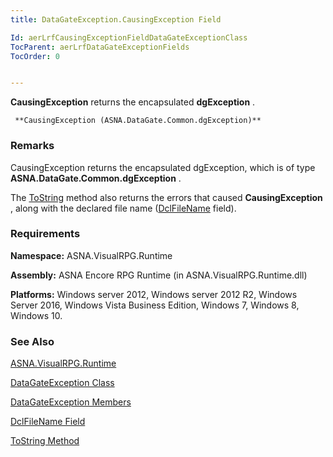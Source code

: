 ```yaml
---
title: DataGateException.CausingException Field

Id: aerLrfCausingExceptionFieldDataGateExceptionClass
TocParent: aerLrfDataGateExceptionFields
TocOrder: 0


---
```


**CausingException** returns the encapsulated **dgException** . 

```
 **CausingException (ASNA.DataGate.Common.dgException)** 
```

### Remarks
CausingException returns the encapsulated dgException, which is of type **ASNA.DataGate.Common.dgException** . 

The [ToString](ToString_Method_DGEClass.html) method also returns the errors that caused **CausingException** , along with the declared file name ([DclFileName](aerLrfDclFileNameFieldDataGateExceptionClass.html) field). 

### Requirements
**Namespace:** ASNA.VisualRPG.Runtime 

**Assembly:** ASNA Encore RPG Runtime (in ASNA.VisualRPG.Runtime.dll) 

**Platforms:** Windows server 2012, Windows server 2012 R2, Windows Server 2016, Windows Vista Business Edition, Windows 7, Windows 8, Windows 10. 

### See Also
[ASNA.VisualRPG.Runtime](aerLrfRuntimeNamespace.html)

[DataGateException Class](aerLrfDataGateExceptionClass.html)

[DataGateException Members](aerLrfDataGateExceptionMembers.html)

[DclFileName Field](aerLrfDclFileNameFieldDataGateExceptionClass.html)

[ToString Method](ToString_Method_DGEClass.html) 
